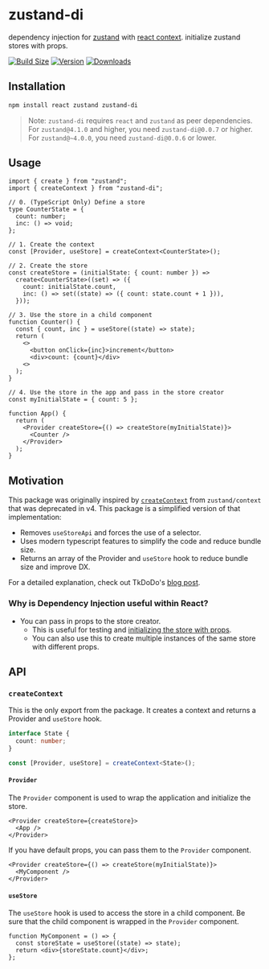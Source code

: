 # zustand-di

dependency injection for [zustand](https://github.com/pmndrs/zustand) with [react context](https://react.dev/learn/passing-data-deeply-with-context). initialize zustand stores with props.

[![Build Size](https://img.shields.io/bundlephobia/minzip/zustand-di?label=bundle%20size&style=flat&colorA=000000&colorB=000000)](https://bundlephobia.com/result?p=zustand-di)
[![Version](https://img.shields.io/npm/v/zustand-di?style=flat&colorA=000000&colorB=000000)](https://www.npmjs.com/package/zustand-di)
[![Downloads](https://img.shields.io/npm/dt/zustand-di?style=flat&colorA=000000&colorB=000000)](https://www.npmjs.com/package/zustand-di)

## Installation

```bash
npm install react zustand zustand-di
```

> Note: `zustand-di` requires `react` and `zustand` as peer dependencies.
> For `zustand@4.1.0` and higher, you need `zustand-di@0.0.7` or higher.
> For `zustand@~4.0.0`, you need `zustand-di@0.0.6` or lower.

## Usage

```tsx
import { create } from "zustand";
import { createContext } from "zustand-di";

// 0. (TypeScript Only) Define a store
type CounterState = {
  count: number;
  inc: () => void;
};

// 1. Create the context
const [Provider, useStore] = createContext<CounterState>();

// 2. Create the store
const createStore = (initialState: { count: number }) =>
  create<CounterState>((set) => ({
    count: initialState.count,
    inc: () => set((state) => ({ count: state.count + 1 })),
  }));

// 3. Use the store in a child component
function Counter() {
  const { count, inc } = useStore((state) => state);
  return (
    <>
      <button onClick={inc}>increment</button>
      <div>count: {count}</div>
    <>
  );
}

// 4. Use the store in the app and pass in the store creator
const myInitialState = { count: 5 };

function App() {
  return (
    <Provider createStore={() => createStore(myInitialState)}>
      <Counter />
    </Provider>
  );
}
```

## Motivation

This package was originally inspired by [`createContext`](https://github.com/pmndrs/zustand/blob/main/src/context.ts) from `zustand/context` that was deprecated in v4. This package is a simplified version of that implementation:

- Removes `useStoreApi` and forces the use of a selector.
- Uses modern typescript features to simplify the code and reduce bundle size.
- Returns an array of the Provider and `useStore` hook to reduce bundle size and improve DX.

For a detailed explanation, check out TkDoDo's [blog post](https://tkdodo.eu/blog/zustand-and-react-context).

### Why is Dependency Injection useful within React?

- You can pass in props to the store creator.
  - This is useful for testing and [initializing the store with props](https://github.com/pmndrs/zustand/blob/main/docs/guides/initialize-state-with-props.md).
  - You can also use this to create multiple instances of the same store with different props.

## API

### `createContext`

This is the only export from the package. It creates a context and returns a Provider and `useStore` hook.

```ts
interface State {
  count: number;
}

const [Provider, useStore] = createContext<State>();
```

#### `Provider`

The `Provider` component is used to wrap the application and initialize the store.

```tsx
<Provider createStore={createStore}>
  <App />
</Provider>
```

If you have default props, you can pass them to the `Provider` component.

```tsx
<Provider createStore={() => createStore(myInitialState)}>
  <MyComponent />
</Provider>
```

#### `useStore`

The `useStore` hook is used to access the store in a child component. Be sure that the child component is wrapped in the `Provider` component.

```tsx
function MyComponent = () => {
  const storeState = useStore((state) => state);
  return <div>{storeState.count}</div>;
};
```
